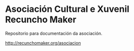 # Asociación Cultural e Xuvenil Recuncho Maker

Repositorio para documentación da asociación.

http://recunchomaker.org/asociacion
